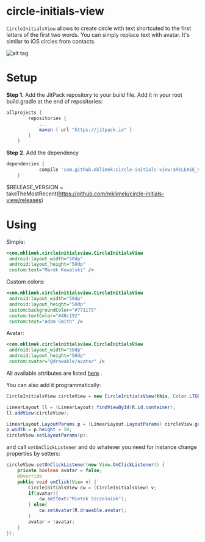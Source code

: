 # circle-initials-view

`CircleInitialsView` allows to create circle with text shortcuted to the first letters of the first two words.
You can simply replace text with avatar.
It's similar to iOS circles from contacts.

![alt tag](https://raw.githubusercontent.com/mklimek/circle-initials-view/master/example.gif)

# Setup
**Step 1.** Add the JitPack repository to your build file.
Add it in your root build.gradle at the end of repositories:
```gradle
allprojects {
		repositories {
			...
			maven { url "https://jitpack.io" }
		}
	}
```

**Step 2**. Add the dependency
```gradle
dependencies {
	        compile 'com.github.mklimek:circle-initials-view:$RELEASE_VERSION'
	}
```
$RELEASE_VERSION = takeTheMostRecent(https://github.com/mklimek/circle-initials-view/releases)

# Using

Simple:
```xml
<com.mklimek.circleinitialsview.CircleInitialsView
 android:layout_width="50dp"
 android:layout_height="50dp"
 custom:text="Marek Kowalski" />
```

Custom colors:
```xml
<com.mklimek.circleinitialsview.CircleInitialsView
 android:layout_width="50dp"
 android:layout_height="50dp"
 custom:backgroundColor="#771175"
 custom:textColor="#48c192"
 custom:text="Adam Smith" />
```

Avatar:
```xml
<com.mklimek.circleinitialsview.CircleInitialsView
 android:layout_width="50dp"
 android:layout_height="50dp"
 custom:avatar="@drawable/avatar" />
```

All available attributes are listed [here](https://github.com/mklimek/circle-initials-view/blob/master/circleinitialsview/src/main/res/values/attrs.xml) .

You can also add it programmatically:
```java
CircleInitialsView circleView = new CircleInitialsView(this, Color.LTGRAY, 15, Color.DKGRAY, "Kasia Kowalska");

LinearLayout ll = (LinearLayout) findViewById(R.id.container);
ll.addView(circleView);

LinearLayout.LayoutParams p = (LinearLayout.LayoutParams) circleView.getLayoutParams();
p.width = p.height = 50;
circleView.setLayoutParams(p);
```

and call `setOnClickListener` and do whatever you need for instance change properties by setters:
```java
circleView.setOnClickListener(new View.OnClickListener() {
    private boolean avatar = false;
    @Override
    public void onClick(View v) {
        CircleInitialsView cw = (CircleInitialsView) v;
        if(avatar){
            cw.setText("Mietek Szcześniak");
        } else{
            cw.setAvatar(R.drawable.avatar);
        }
        avatar = !avatar;
    }
});
```

